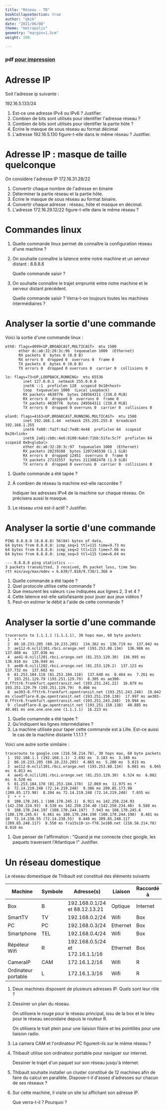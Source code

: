 ```yaml
---
title: "Réseau - TD"
bookCollapseSection: true
author: "qkzk"
date: "2021/06/08"
theme: "metropolis"
geometry: "margin=1.5cm"
weight: 100

---
```


### pdf [pour impression](./td_reseau.pdf)

# Adresse IP

Soit l'adresse ip suivante :

192.16.5.133/24

1. Est-ce une adresse IPv4 ou IPv6 ? Justifier.
1. Combien de bits sont utilisés pour identifier l'adresse réseau ?
2. Combien de bits sont utilisés pour identifier la partie hôte ?
3. Écrire le masque de sous réseau au format décimal
4. L'adresse 192.16.5.130 figure-t-elle dans le même réseau ? Justifier.

# Adresse IP : masque de taille quelconque

On considère l'adresse IP 172.16.31.28/22

1. Convertir chaque nombre de l'adresse en binaire
2. Déterminer la partie réseau et la partie hôte.
3. Écrire le masque de sous réseau au format binaire.
4. Convertir chaque adresse : réseau, hôte et masque en décimal.
5. L'adresse 172.16.29.12/22 figure-t-elle dans le même réseau ?

# Commandes linux


1. Quelle commande linux permet de connaître la configuration réseau
  d'une machine ?
2. On souhaite connaître la latence entre notre machine et un serveur
  distant : 8.8.8.8

    Quelle commande saisir ?

3. On souhaite connaître le trajet emprunté entre notre machine et 
  le serveur distant précédent.

   Quelle commande saisir ? Verra-t-on toujours toutes les machines intermédiaires ?


# Analyser la sortie d'une commande

Voici la sortie d'une commande linux :

  ```
  eth0: flags=4099<UP,BROADCAST,MULTICAST>  mtu 1500
        ether dc:a6:32:20:3c:96  txqueuelen 1000  (Ethernet)
        RX packets 0  bytes 0 (0.0 B)
        RX errors 0  dropped 0  overruns 0  frame 0
        TX packets 0  bytes 0 (0.0 B)
        TX errors 0  dropped 0 overruns 0  carrier 0  collisions 0

  lo: flags=73<UP,LOOPBACK,RUNNING>  mtu 65536
          inet 127.0.0.1  netmask 255.0.0.0
          inet6 ::1  prefixlen 128  scopeid 0x10<host>
          loop  txqueuelen 1000  (Local Loopback)
          RX packets 4630776  bytes 249564311 (238.0 MiB)
          RX errors 0  dropped 0  overruns 0  frame 0
          TX packets 4630776  bytes 249564311 (238.0 MiB)
          TX errors 0  dropped 0 overruns 0  carrier 0  collisions 0

  wlan0: flags=4163<UP,BROADCAST,RUNNING,MULTICAST>  mtu 1500
          inet 192.168.1.44  netmask 255.255.255.0  broadcast 192.168.1.255
          inet6 fe80::fa2f:4a2:7ed8:4e48  prefixlen 64  scopeid 0x20<link>
          inet6 2a01:cb0c:4e6:8100:6abd:71bb:51fa:5c7f  prefixlen 64  scopeid 0x0<global>
          ether dc:a6:32:20:3c:97  txqueuelen 1000  (Ethernet)
          RX packets 20239108  bytes 1207246530 (1.1 GiB)
          RX errors 0  dropped 12451  overruns 0  frame 0
          TX packets 27132557  bytes 2113882478 (1.9 GiB)
          TX errors 0  dropped 0 overruns 0  carrier 0  collisions 0
  ```

1. Quelle commande a été tapée ?
2. À combien de réseau la machine est-elle raccordée ?

    Indiquer les adresses IPv4 de la machine sur chaque réseau.
    On précisera aussi le masque.

3. Le réseau `eth0` est-il actif ? Justifier.


# Analyser la sortie d'une commande

```
PING 8.8.8.8 (8.8.8.8) 56(84) bytes of data.
64 bytes from 8.8.8.8: icmp_seq=1 ttl=115 time=9.73 ms
64 bytes from 8.8.8.8: icmp_seq=2 ttl=115 time=7.06 ms
64 bytes from 8.8.8.8: icmp_seq=3 ttl=115 time=6.64 ms

--- 8.8.8.8 ping statistics ---
3 packets transmitted, 3 received, 0% packet loss, time 5ms
rtt min/avg/max/mdev = 6.639/7.810/9.730/1.368 m
```

1. Quelle commande a été tapée ?
2. Quel protocole utilise cette commande ?
2. Que mesurent les valeurs `time` indiquées aux lignes 2, 3 et 4 ?
3. Cette latence est-elle satisfaisante pour jouer aux jeux vidéos ?
4. Peut-on estimer le débit à l'aide de cette commande ?


# Analyser la sortie d'une commande

```
traceroute to 1.1.1.1 (1.1.1.1), 30 hops max, 60 byte packets
 1  * * *
 2  80.10.233.205 (80.10.233.205)  134.362 ms  136.719 ms  137.042 ms
 3  ae112-0.nclil101.rbci.orange.net (193.253.88.134)  136.986 ms  137.088 ms  137.036 ms
 4  ae41-0.nilil201.rbci.orange.net (81.253.129.30)  136.995 ms  136.916 ms  136.949 ms
 5  ae40-0.nilil202.rbci.orange.net (81.253.129.2)  137.123 ms  137.732 ms  137.682 ms
 6  81.253.184.118 (81.253.184.118)  137.640 ms  8.464 ms  7.261 ms
 7  193.251.129.79 (193.251.129.79)  8.305 ms ae300-0.ffttr6.frankfurt.opentransit.net (193.251.241.22)  16.879 ms 193.251.129.79 (193.251.129.79)  9.466 ms
 8  ae303-0.ffttr6.frankfurt.opentransit.net (193.251.243.248)  19.042 ms cloudflare-8.gw.opentransit.net (193.251.150.138)  17.997 ms ae303-0.ffttr6.frankfurt.opentransit.net (193.251.243.248)  19.994 ms
 9  cloudflare-8.gw.opentransit.net (193.251.150.138)  40.885 ms  40.481 ms one.one.one.one (1.1.1.1)  16.223 ms
```

1. Quelle comamnde a été tapée ?
2. Qu'indiquent les lignes intermédiaires ?
3. La machine utilisée pour taper cette commande est à Lille. Est-ce aussi le cas
  de la machine distante 1.1.1.1 ?


Voici une autre sortie similaire :

```
traceroute to google.com (216.58.214.78), 30 hops max, 60 byte packets
 1  192.168.1.1 (192.168.1.1)  2.692 ms  3.183 ms  3.349 ms
 2  80.10.233.205 (80.10.233.205)  4.865 ms  5.280 ms  5.815 ms
 3  ae112-0.nclil101.rbci.orange.net (193.253.88.134)  6.081 ms  6.045 ms  6.013 ms
 4  ae41-0.nilil201.rbci.orange.net (81.253.129.30)  6.524 ms  6.082 ms  6.520 ms
 5  81.253.184.178 (81.253.184.178)  12.069 ms  11.975 ms *
 6  72.14.219.248 (72.14.219.248)  9.386 ms 209.85.173.98 (209.85.173.98)  8.204 ms 72.14.219.248 (72.14.219.248)  7.035 ms
 7  * * *
 8  108.170.245.1 (108.170.245.1)  8.911 ms 142.250.224.93 (142.250.224.93)  8.530 ms 142.250.234.40 (142.250.234.40)  6.588 ms
 9  108.170.244.197 (108.170.244.197)  7.943 ms 108.170.245.6 (108.170.245.6)  6.461 ms 108.170.244.198 (108.170.244.198)  8.481 ms
10  72.14.238.55 (72.14.238.55)  8.440 ms 209.85.248.117 (209.85.248.117)  8.550 ms fra15s10-in-f78.1e100.net (216.58.214.78)  8.910 ms
```

1. Que penser de l'affirmation : "Quand je me connecte chez google, les paquets traversent l'Atlantique !" Justifier.




# Un réseau domestique

Le réseau domestique de Thibault est constitué des éléments suivants

| Machine             | Symbole | Adresse(s)                      | Liaison  | Raccordé à |
|---------------------|---------|---------------------------------|----------|------------|
| Box                 | B       | 192.168.0.1/24 et 88.12.13.21   | Optique  | Internet   |
| SmartTV             | TV      | 192.168.0.2/24                  | Wifi     | Box        |
| PC                  | PC      | 192.168.0.3/24                  | Ethernet | Box        |
| Smartphone          | TEL     | 192.168.0.4/24                  | Wifi     | Box        |
| Répéteur Wifi       | R       | 192.168.0.5/24 et 172.16.1.1/16 | Ethernet | Box        |
| CameraIP            | CAM     | 172.16.1.2/16                   | Wifi     | R          |
| Ordinateur portable | L       | 172.16.1.3/16                   | Wifi     | R          |

1. Deux machines disposent de plusieurs adresses IP. Quels sont leur rôle ?

2. Dessiner un plan du réseau.

    On utilisera le rouge pour le réseau principal, issu de la box et le bleu pour le réseau
    secondaire depuis le routeur R.

    On utilisera le trait plein pour une liaision filaire et les pointillés pour une liaision
    radio.

3. La camera CAM et l'ordinateur PC figurent-ils sur le même réseau ?

4. Thibault utilise son ordinateur portable pour naviguer sur internet.

    Dessiner le trajet d'un paquet sur son réseau jusqu'à internet.

5. Thibault souhaite installer un cluster constitué de 12 machines afin de faire du calcul
  en parallèle. Dispose-t-il d'assez d'adresses sur chacun de ses réseaux ?

6. Sur cette machine, il visite un site lui affichant son adresse IP.

    Que verra-t-il ? Pourquoi ?



